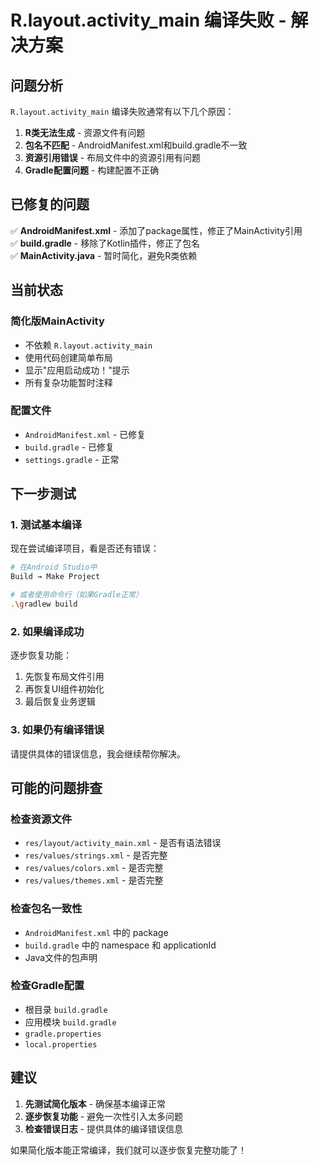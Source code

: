 # R.layout.activity_main 编译失败 - 解决方案

## 问题分析

`R.layout.activity_main` 编译失败通常有以下几个原因：

1. **R类无法生成** - 资源文件有问题
2. **包名不匹配** - AndroidManifest.xml和build.gradle不一致
3. **资源引用错误** - 布局文件中的资源引用有问题
4. **Gradle配置问题** - 构建配置不正确

## 已修复的问题

✅ **AndroidManifest.xml** - 添加了package属性，修正了MainActivity引用  
✅ **build.gradle** - 移除了Kotlin插件，修正了包名  
✅ **MainActivity.java** - 暂时简化，避免R类依赖  

## 当前状态

### 简化版MainActivity
- 不依赖 `R.layout.activity_main`
- 使用代码创建简单布局
- 显示"应用启动成功！"提示
- 所有复杂功能暂时注释

### 配置文件
- `AndroidManifest.xml` - 已修复
- `build.gradle` - 已修复
- `settings.gradle` - 正常

## 下一步测试

### 1. 测试基本编译
现在尝试编译项目，看是否还有错误：
```bash
# 在Android Studio中
Build → Make Project

# 或者使用命令行（如果Gradle正常）
.\gradlew build
```

### 2. 如果编译成功
逐步恢复功能：
1. 先恢复布局文件引用
2. 再恢复UI组件初始化
3. 最后恢复业务逻辑

### 3. 如果仍有编译错误
请提供具体的错误信息，我会继续帮你解决。

## 可能的问题排查

### 检查资源文件
- `res/layout/activity_main.xml` - 是否有语法错误
- `res/values/strings.xml` - 是否完整
- `res/values/colors.xml` - 是否完整
- `res/values/themes.xml` - 是否完整

### 检查包名一致性
- `AndroidManifest.xml` 中的 package
- `build.gradle` 中的 namespace 和 applicationId
- Java文件的包声明

### 检查Gradle配置
- 根目录 `build.gradle`
- 应用模块 `build.gradle`
- `gradle.properties`
- `local.properties`

## 建议

1. **先测试简化版本** - 确保基本编译正常
2. **逐步恢复功能** - 避免一次性引入太多问题
3. **检查错误日志** - 提供具体的编译错误信息

如果简化版本能正常编译，我们就可以逐步恢复完整功能了！ 